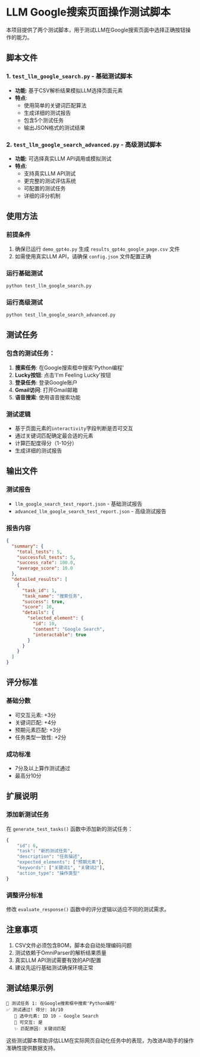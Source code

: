 # LLM Google搜索页面操作测试脚本

本项目提供了两个测试脚本，用于测试LLM在Google搜索页面中选择正确按钮操作的能力。

## 脚本文件

### 1. `test_llm_google_search.py` - 基础测试脚本
- **功能**: 基于CSV解析结果模拟LLM选择页面元素
- **特点**: 
  - 使用简单的关键词匹配算法
  - 生成详细的测试报告
  - 包含5个测试任务
  - 输出JSON格式的测试结果

### 2. `test_llm_google_search_advanced.py` - 高级测试脚本
- **功能**: 可选择真实LLM API调用或模拟测试
- **特点**: 
  - 支持真实LLM API测试
  - 更完整的测试评估系统
  - 可配置的测试任务
  - 详细的评分机制

## 使用方法

### 前提条件
1. 确保已运行 `demo_gpt4o.py` 生成 `results_gpt4o_google_page.csv` 文件
2. 如需使用真实LLM API，请确保 `config.json` 文件配置正确

### 运行基础测试
```bash
python test_llm_google_search.py
```

### 运行高级测试
```bash
python test_llm_google_search_advanced.py
```

## 测试任务

### 包含的测试任务：
1. **搜索任务**: 在Google搜索框中搜索'Python编程'
2. **Lucky按钮**: 点击'I'm Feeling Lucky'按钮
3. **登录任务**: 登录Google账户
4. **Gmail访问**: 打开Gmail邮箱
5. **语音搜索**: 使用语音搜索功能

### 测试逻辑
- 基于页面元素的`interactivity`字段判断是否可交互
- 通过关键词匹配确定最合适的元素
- 计算匹配度得分（1-10分）
- 生成详细的测试报告

## 输出文件

### 测试报告
- `llm_google_search_test_report.json` - 基础测试报告
- `advanced_llm_google_search_test_report.json` - 高级测试报告

### 报告内容
```json
{
  "summary": {
    "total_tests": 5,
    "successful_tests": 5,
    "success_rate": 100.0,
    "average_score": 10.0
  },
  "detailed_results": [
    {
      "task_id": 1,
      "task_name": "搜索任务",
      "success": true,
      "score": 10,
      "details": {
        "selected_element": {
          "id": 10,
          "content": "Google Search",
          "interactable": true
        }
      }
    }
  ]
}
```

## 评分标准

### 基础分数
- 可交互元素: +3分
- 关键词匹配: +4分
- 预期元素匹配: +3分
- 任务类型一致性: +2分

### 成功标准
- 7分及以上算作测试通过
- 最高分10分

## 扩展说明

### 添加新测试任务
在 `generate_test_tasks()` 函数中添加新的测试任务：

```python
{
    "id": 6,
    "task": "新的测试任务",
    "description": "任务描述",
    "expected_elements": ["预期元素"],
    "keywords": ["关键词1", "关键词2"],
    "action_type": "操作类型"
}
```

### 调整评分标准
修改 `evaluate_response()` 函数中的评分逻辑以适应不同的测试需求。

## 注意事项

1. CSV文件必须包含BOM，脚本会自动处理编码问题
2. 测试依赖于OmniParser的解析结果质量
3. 真实LLM API测试需要有效的API配置
4. 建议先运行基础测试确保环境正常

## 测试结果示例

```
🎯 测试任务 1: 在Google搜索框中搜索'Python编程'
✅ 测试通过! 得分: 10/10
   📍 选中元素: ID 10 - Google Search
   🔧 可交互: 是
   ✨ 匹配原因: 关键词匹配
```

这些测试脚本帮助评估LLM在实际网页自动化任务中的表现，为改进AI助手的操作准确性提供数据支持。 